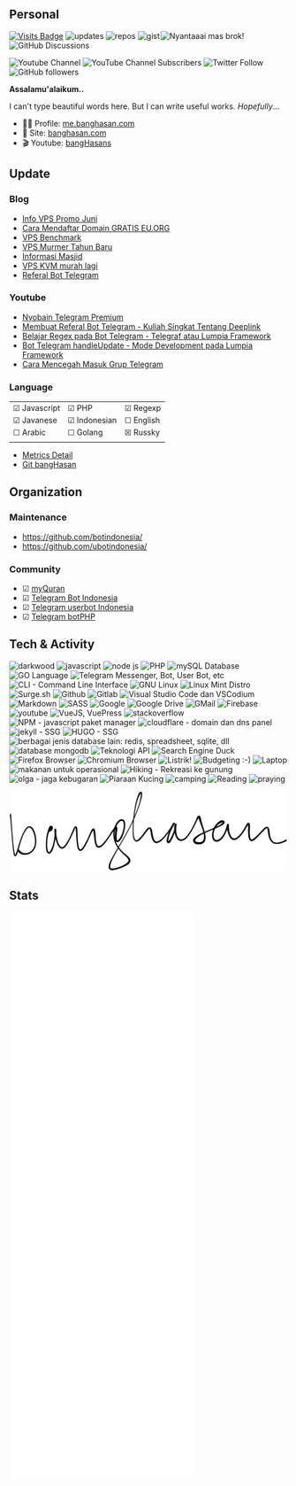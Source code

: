 ## Personal

<img align='right' src="https://i.pinimg.com/originals/66/ae/f3/66aef3b5231b5c412c4c77b3e2298ded.gif" width="230" title="Nyantaaai mas brok!">

[![Visits Badge](https://badges.pufler.dev/visits/banghasan/banghasan)](https://badges.pufler.dev) ![updates](https://badges.pufler.dev/updated/banghasan/banghasan) ![repos](https://badges.pufler.dev/repos/banghasan) ![gist](https://badges.pufler.dev/gists/banghasan) ![GitHub Discussions](https://img.shields.io/github/discussions/banghasan/komentar?label=web-comments)

![Youtube Channel](https://img.shields.io/badge/bangHasans-red?&style=social&logo=youtube)
![YouTube Channel Subscribers](https://img.shields.io/youtube/channel/subscribers/UCttb2hoQ07DOzsJjeLqtWsA)
![Twitter Follow](https://img.shields.io/twitter/follow/hasanudinhs?style=social)
![GitHub followers](https://img.shields.io/github/followers/banghasan?style=social) 

**Assalamu'alaikum..**

I can't type beautiful words here. But I can write useful works. _Hopefully_...

- 🙋🏽 Profile: [me.banghasan.com](https://me.banghasan.com)
- 🔖 Site: [banghasan.com](https://banghasan.com)
- 🎬 Youtube: [bangHasans](https://youtube.com/bangHasans)

## Update

### Blog
<!-- BLOG-POST-LIST:START -->
- [Info VPS Promo Juni](https://banghasan.com/post/2022/06/22/info_vps_kvm_murmer_juni_22/)
- [Cara Mendaftar Domain GRATIS EU.ORG](https://banghasan.com/post/2022/01/19/cara-mendaftar-domain-gratis-eu-org/)
- [VPS Benchmark](https://banghasan.com/post/2022/01/12/vps-benchmark/)
- [VPS Murmer Tahun Baru](https://banghasan.com/post/2021/12/29/vps_kvm_murmer_tahun_baru/)
- [Informasi Masjid](https://banghasan.com/post/2021/12/27/jadwal_sholat_masjid/)
- [VPS KVM murah lagi](https://banghasan.com/post/2021/12/03/vps_kvm_murmer_150ribu/)
- [Referal Bot Telegram](https://banghasan.com/post/2021/11/24/lumpia-deeplink-referal/)
<!-- BLOG-POST-LIST:END -->

### Youtube

<!-- Youtube:START -->
- [Nyobain Telegram Premium](https://www.youtube.com/watch?v=6Nex4FeJyz0)
- [Membuat Referal Bot Telegram  - Kuliah Singkat Tentang Deeplink](https://www.youtube.com/watch?v=XA4VGwNzeJE)
- [Belajar Regex pada Bot Telegram - Telegraf atau Lumpia Framework](https://www.youtube.com/watch?v=AhWcDWDAMtU)
- [Bot Telegram handleUpdate - Mode Development pada Lumpia Framework](https://www.youtube.com/watch?v=MBhSxf7Qnww)
- [Cara Mencegah Masuk Grup Telegram](https://www.youtube.com/watch?v=FXhowr8wSuY)
<!-- Youtube:END -->

### Language

||||
|-|-|-|
|&#9745; Javascript|&#9745; PHP|&#9745; Regexp|
|&#9745; Javanese |&#9745; Indonesian|&#9744; English|
|&#9744; Arabic|&#9744; Golang|&#9746; Russky|
||||

- [Metrics Detail](https://metrics.lecoq.io/about/banghasan)
- [Git bangHasan](https://git.banghasan.com/)

<!-- ![Top Lang](https://github-readme-stats.vercel.app/api/top-langs/?username=banghasan&layout=compact) -->

## Organization

### Maintenance

- https://github.com/botindonesia/
- https://github.com/ubotindonesia/

### Community

- &#9745; [myQuran](https://myquran.org)
- &#9745; [Telegram Bot Indonesia](https://t.me/botindonesia)
- &#9745; [Telegram userbot Indonesia](https://t.me/ubotindonesia)
- &#9745; [Telegram botPHP](https://t.me/botindonesia)

## Tech & Activity

<img data-v-60b9a85e="" src="https://banghasan.com/img/icons/domain.png" alt="darkwood" title="domain dan website"> <img data-v-60b9a85e="" src="https://banghasan.com/img/icons/javascript--v1.png" title="javascript"> <img data-v-60b9a85e="" src="https://banghasan.com/img/icons/nodejs.png" title="node js"> <img data-v-60b9a85e="" src="https://banghasan.com/img/icons/php-logo.png" title="PHP"> <img data-v-60b9a85e="" src="https://banghasan.com/img/icons/mysql-logo.png" title="mySQL Database"> <img data-v-60b9a85e="" src="https://banghasan.com/img/icons/golang.png" title="GO Language"> <img data-v-60b9a85e="" src="https://banghasan.com/img/icons/telegram-app--v1.png" title="Telegram Messenger, Bot, User Bot, etc"> <img data-v-60b9a85e="" src="https://banghasan.com/img/icons/bash.png" title="CLI - Command Line Interface"> <img data-v-60b9a85e="" src="https://banghasan.com/img/icons/linux--v1.png" title="GNU Linux"> <img data-v-60b9a85e="" src="https://banghasan.com/img/icons/linux-mint.png" title="Linux Mint Distro"> <img data-v-60b9a85e="" src="https://banghasan.com/img/icons/surge-logo.svg" title="Surge.sh" height="90"> <img data-v-60b9a85e="" src="https://banghasan.com/img/icons/github.png" title="Github"> <img data-v-60b9a85e="" src="https://banghasan.com/img/icons/gitlab.png" title="Gitlab"> <img data-v-60b9a85e="" src="https://banghasan.com/img/icons/visual-studio-code-2019.png" title="Visual Studio Code dan VSCodium"> <img data-v-60b9a85e="" src="https://banghasan.com/img/icons/markdown--v2.png" title="Markdown"> <img data-v-60b9a85e="" src="https://banghasan.com/img/icons/sass-avatar.png" title="SASS"> <img data-v-60b9a85e="" src="https://banghasan.com/img/icons/google-logo.png" title="Google"> <img data-v-60b9a85e="" src="https://banghasan.com/img/icons/google-drive--v1.png" title="Google Drive"> <img data-v-60b9a85e="" src="https://banghasan.com/img/icons/gmail-new.png" title="GMail"> <img data-v-60b9a85e="" src="https://banghasan.com/img/icons/google-firebase-console.png" title="Firebase"> <img data-v-60b9a85e="" src="https://banghasan.com/img/icons/youtube.png" alt="youtube" title="Youtube"> <img data-v-60b9a85e="" src="https://banghasan.com/img/icons/vue-js.png" title="VueJS, VuePress"> <img data-v-60b9a85e="" src="https://banghasan.com/img/icons/stackoverflow.png" alt="stackoverflow" title="stackoverflow"> <img data-v-60b9a85e="" src="https://banghasan.com/img/icons/npm.png" title="NPM - javascript paket manager"> <img data-v-60b9a85e="" src="https://banghasan.com/img/icons/cloudflare.png" title="cloudflare - domain dan dns panel"> <img data-v-60b9a85e="" src="https://banghasan.com/img/icons/jekyll.png" title="jekyll - SSG" height="60"> <img data-v-60b9a85e="" src="https://banghasan.com/img/icons/hugo-logo-wide.svg" title="HUGO - SSG" height="46"> <img data-v-60b9a85e="" src="https://banghasan.com/img/icons/database.png" title="berbagai jenis database lain: redis, spreadsheet, sqlite, dll"> <img data-v-60b9a85e="" src="https://banghasan.com/img/icons/mongodb.png" title="database mongodb"> <img data-v-60b9a85e="" src="https://banghasan.com/img/icons/api.png" title="Teknologi API"> <img data-v-60b9a85e="" src="https://banghasan.com/img/icons/duckduckgo--v1.png" title="Search Engine Duck"> <img data-v-60b9a85e="" src="https://banghasan.com/img/icons/firefox.png" title="Firefox Browser" height="90"> <img data-v-60b9a85e="" src="https://banghasan.com/img/icons/chromium.png" title="Chromium Browser"> <img data-v-60b9a85e="" src="https://banghasan.com/img/icons/electricity-hazard.png" title="Listrik!" height="90"> <img data-v-60b9a85e="" src="https://banghasan.com/img/icons/card-in-use.png" title="Budgeting :-)"> <img data-v-60b9a85e="" src="https://banghasan.com/img/icons/laptop-coding.png" title="Laptop" height="90"> <img data-v-60b9a85e="" src="https://banghasan.com/img/icons/rice-bowl.png" title="makanan untuk operasional"> <img data-v-60b9a85e="" src="https://banghasan.com/img/icons/trekking.png" title="Hiking - Rekreasi ke gunung" height="90"> <img data-v-60b9a85e="" src="https://banghasan.com/img/icons/running.png" title="olga - jaga kebugaran" height="90"> <img data-v-60b9a85e="" src="https://banghasan.com/img/icons/cat-emoji.png" title="Piaraan Kucing"> <img data-v-60b9a85e="" src="https://banghasan.com/img/icons/camping-tent.png" title="camping"> <img data-v-60b9a85e="" src="https://banghasan.com/img/icons/reading.png" title="Reading"> <img data-v-60b9a85e="" src="https://banghasan.com/img/icons/kaaba-emoji.png" title="praying">


![ttd](./banghasan.svg)

## Stats

![Metrics](./github-metrics.svg)
